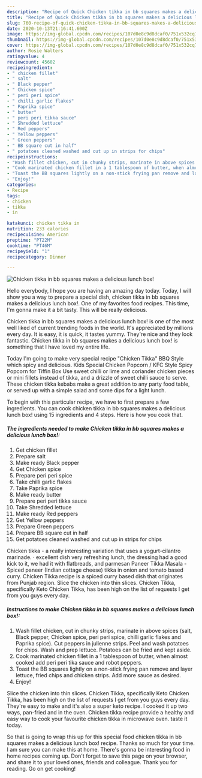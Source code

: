 ```yaml
---
description: "Recipe of Quick Chicken tikka in bb squares makes a delicious lunch box!"
title: "Recipe of Quick Chicken tikka in bb squares makes a delicious lunch box!"
slug: 760-recipe-of-quick-chicken-tikka-in-bb-squares-makes-a-delicious-lunch-box
date: 2020-10-13T21:16:41.600Z
image: https://img-global.cpcdn.com/recipes/107d0e8c9d8dcaf0/751x532cq70/chicken-tikka-in-bb-squares-makes-a-delicious-lunch-box-recipe-main-photo.jpg
thumbnail: https://img-global.cpcdn.com/recipes/107d0e8c9d8dcaf0/751x532cq70/chicken-tikka-in-bb-squares-makes-a-delicious-lunch-box-recipe-main-photo.jpg
cover: https://img-global.cpcdn.com/recipes/107d0e8c9d8dcaf0/751x532cq70/chicken-tikka-in-bb-squares-makes-a-delicious-lunch-box-recipe-main-photo.jpg
author: Rosie Walters
ratingvalue: 4
reviewcount: 45602
recipeingredient:
- " chicken fillet"
- " salt"
- " Black pepper"
- " Chicken spice"
- " peri peri spice"
- " chilli garlic flakes"
- " Paprika spice"
- " butter"
- " peri peri tikka sauce"
- " Shredded lettuce"
- " Red peppers"
- " Yellow peppers"
- " Green peppers"
- " BB square cut in half"
- " potatoes cleaned washed and cut up in strips for chips"
recipeinstructions:
- "Wash fillet chicken, cut in chunky strips, marinate in above spices (salt, Black pepper, Chicken spice, peri peri spice, chilli garlic flakes and Paprika spice). Cut peppers in julienne strips. Peel and wash potatoes for chips. Wash and prep lettuce. Potatoes can be fried and kept aside."
- "Cook marinated chicken fillet in a 1 tablespoon of butter, when almost cooked add peri peri tika sauce and robot peppers."
- "Toast the BB squares lightly on a non-stick frying pan remove and layer lettuce, fried chips and chicken strips. Add more sauce as desired."
- "Enjoy!"
categories:
- Recipe
tags:
- chicken
- tikka
- in

katakunci: chicken tikka in 
nutrition: 233 calories
recipecuisine: American
preptime: "PT22M"
cooktime: "PT46M"
recipeyield: "1"
recipecategory: Dinner

---
```



![Chicken tikka in bb squares makes a delicious lunch box!](https://img-global.cpcdn.com/recipes/107d0e8c9d8dcaf0/751x532cq70/chicken-tikka-in-bb-squares-makes-a-delicious-lunch-box-recipe-main-photo.jpg)

Hello everybody, I hope you are having an amazing day today. Today, I will show you a way to prepare a special dish, chicken tikka in bb squares makes a delicious lunch box!. One of my favorites food recipes. This time, I'm gonna make it a bit tasty. This will be really delicious.

Chicken tikka in bb squares makes a delicious lunch box! is one of the most well liked of current trending foods in the world. It's appreciated by millions every day. It is easy, it is quick, it tastes yummy. They're nice and they look fantastic. Chicken tikka in bb squares makes a delicious lunch box! is something that I have loved my entire life.

Today I&#39;m going to make very special recipe &#34;Chicken Tikka&#34; BBQ Style which spicy and delicious. Kids Special Chicken Popcorn / KFC Style Spicy Popcorn for Tiffin Box Use sweet chilli or lime and coriander chicken pieces or mini fillets instead of tikka, and a drizzle of sweet chilli sauce to serve. These chicken tikka kebabs make a great addition to any party food table, or served up with a simple salad and some dips for a light lunch.


To begin with this particular recipe, we have to first prepare a few ingredients. You can cook chicken tikka in bb squares makes a delicious lunch box! using 15 ingredients and 4 steps. Here is how you cook that.

<!--inarticleads1-->

##### The ingredients needed to make Chicken tikka in bb squares makes a delicious lunch box!:

1. Get  chicken fillet
1. Prepare  salt
1. Make ready  Black pepper
1. Get  Chicken spice
1. Prepare  peri peri spice
1. Take  chilli garlic flakes
1. Take  Paprika spice
1. Make ready  butter
1. Prepare  peri peri tikka sauce
1. Take  Shredded lettuce
1. Make ready  Red peppers
1. Get  Yellow peppers
1. Prepare  Green peppers
1. Prepare  BB square cut in half
1. Get  potatoes cleaned washed and cut up in strips for chips


Chicken tikka - a really interesting variation that uses a yogurt-cilantro marinade. · excellent dish very refreshing lunch, the dressing had a good kick to it, we had it with flatbreads, and parmesan Paneer Tikka Masala - Spiced paneer (Indian cottage cheese) tikka in onion and tomato based curry. Chicken Tikka recipe is a spiced curry based dish that originates from Punjab region. Slice the chicken into thin slices. Chicken Tikka, specifically Keto Chicken Tikka, has been high on the list of requests I get from you guys every day. 

<!--inarticleads2-->

##### Instructions to make Chicken tikka in bb squares makes a delicious lunch box!:

1. Wash fillet chicken, cut in chunky strips, marinate in above spices (salt, Black pepper, Chicken spice, peri peri spice, chilli garlic flakes and Paprika spice). Cut peppers in julienne strips. Peel and wash potatoes for chips. Wash and prep lettuce. Potatoes can be fried and kept aside.
1. Cook marinated chicken fillet in a 1 tablespoon of butter, when almost cooked add peri peri tika sauce and robot peppers.
1. Toast the BB squares lightly on a non-stick frying pan remove and layer lettuce, fried chips and chicken strips. Add more sauce as desired.
1. Enjoy!


Slice the chicken into thin slices. Chicken Tikka, specifically Keto Chicken Tikka, has been high on the list of requests I get from you guys every day. They&#39;re easy to make and it&#39;s also a super keto recipe. I cooked it up two ways, pan-fried and in the oven. Chicken tikka recipe provide a healthy and easy way to cook your favourite chicken tikka in microwave oven. taste it today. 

So that is going to wrap this up for this special food chicken tikka in bb squares makes a delicious lunch box! recipe. Thanks so much for your time. I am sure you can make this at home. There's gonna be interesting food in home recipes coming up. Don't forget to save this page on your browser, and share it to your loved ones, friends and colleague. Thank you for reading. Go on get cooking!
